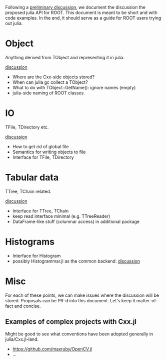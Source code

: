 Following a [preliminary discussion](https://github.com/jpata/ROOT.jl/issues/4), 
we document the discussion the proposed julia API for ROOT.
This document is meant to be short and with code examples.
In the end, it should serve as a guide for ROOT users trying out julia.

# Object 
Anything derived from TObject and representing it in julia.

[discussion](https://github.com/jpata/API/issues/1)

* Where are the Cxx-side objects stored?
* When can julia gc collect a TObject?
* What to do with TObject::GetName(): ignore names (empty)
* julia-side naming of ROOT classes.

# IO
TFile, TDirectory etc.

[discussion](https://github.com/jpata/API/issues/4)

* How to get rid of global file
* Semantics for writing objects to file
* Interface for TFile, TDirectory

# Tabular data
TTree, TChain related.

[discussion](https://github.com/jpata/API/issues/3)

* Interface for TTree, TChain
* keep read interface minimal (e.g. TTreeReader)
* DataFrame-like stuff (columnar access) in additional package

# Histograms

* Interface for Histogram
* possibly Histogrammar.jl as the common backend: [discussion](https://github.com/jpata/API/pull/2)

# Misc

For each of these points, we can make issues where the discussion will be stored. Proposals can be PR-d into this document.
Let's keep it matter-of-fact and concise.

## Examples of complex projects with Cxx.jl

Might be good to see what conventions have been adopted generally in julia/Cxx.jl-land.

* https://github.com/maxruby/OpenCV.jl
* ...
